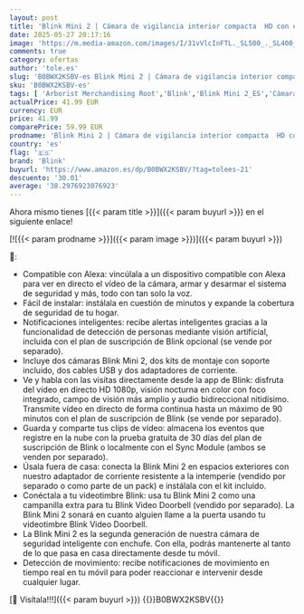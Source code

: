 ```yaml
---
layout: post
title: 'Blink Mini 2 | Cámara de vigilancia interior compacta  HD con enchufe  visión nocturna en color  foco integrado  audio bidireccional  detección de movimiento  compatible con Alexa | 2 cámaras  negro '
date: 2025-05-27 20:17:16
image: 'https://m.media-amazon.com/images/I/31vVlcInFTL._SL500_._SL400_.jpg'
comments: true
category: ofertas
author: 'tole.es'
slug: 'B0BWX2KSBV-es Blink Mini 2 | Cámara de vigilancia interior compacta HD...'
sku: 'B0BWX2KSBV-es'
tags: [ 'Arborist Merchandising Root','Blink','Blink Mini 2_ES','Cámaras de seguridad','Cámaras de vigilancia','Cámaras espía','Dispositivos Amazon','Dispositivos Amazon y Accesorios','Dispositivos Amazon y accesorios','Electrónica','Fotografía y videocámaras','Paquetes de dispositivos','Precios bajos en Ring y Blink','Seguridad e iluminación para hogar inteligente','Self Service','Special Features Stores','alexa','blink','e97153f7-7531-4959-bcaa-edabbf48d7f8_0','e97153f7-7531-4959-bcaa-edabbf48d7f8_4301','e97153f7-7531-4959-bcaa-edabbf48d7f8_501','e97153f7-7531-4959-bcaa-edabbf48d7f8_8701','🇪🇸', ]
actualPrice: 41.99 EUR
currency: EUR
price: 41.99
comparePrice: 59.99 EUR
prodname: 'Blink Mini 2 | Cámara de vigilancia interior compacta  HD con enchufe  visión nocturna en color  foco integrado  audio bidireccional  detección de movimiento  compatible con Alexa | 2 cámaras  negro '
country: 'es'
flag: '🇪🇸'
brand: 'Blink'
buyurl: 'https://www.amazon.es/dp/B0BWX2KSBV/?tag=tolees-21'
descuento: '30.01'
average: '38.2976923076923'
---
```


Ahora mismo tienes [{{< param title >}}]({{< param buyurl >}}) en el siguiente enlace!

[![{{< param prodname >}}]({{< param image >}})]({{< param buyurl >}})

🔎:

- Compatible con Alexa: vincúlala a un dispositivo compatible con Alexa para ver en directo el vídeo de la cámara, armar y desarmar el sistema de seguridad y más, todo con tan solo la voz.
- Fácil de instalar: instálala en cuestión de minutos y expande la cobertura de seguridad de tu hogar.
- Notificaciones inteligentes: recibe alertas inteligentes gracias a la funcionalidad de detección de personas mediante visión artificial, incluida con el plan de suscripción de Blink opcional (se vende por separado).
- Incluye dos cámaras Blink Mini 2, dos kits de montaje con soporte incluido, dos cables USB y dos adaptadores de corriente.
- Ve y habla con las visitas directamente desde la app de Blink: disfruta del vídeo en directo HD 1080p, visión nocturna en color con foco integrado, campo de visión más amplio y audio bidireccional nitidísimo. Transmite vídeo en directo de forma continua hasta un máximo de 90 minutos con el plan de suscripción de Blink (se vende por separado).
- Guarda y comparte tus clips de vídeo: almacena los eventos que registre en la nube con la prueba gratuita de 30 días del plan de suscripción de Blink o localmente con el Sync Module (ambos se venden por separado).
- Úsala fuera de casa: conecta la Blink Mini 2 en espacios exteriores con nuestro adaptador de corriente resistente a la intemperie (vendido por separado o como parte de un pack) e instálala con el kit incluido.
- Conéctala a tu videotimbre Blink: usa tu Blink Mini 2 como una campanilla extra para tu Blink Video Doorbell (vendido por separado). La Blink Mini 2 sonará en cuanto alguien llame a la puerta usando tu videotimbre Blink Video Doorbell.
- La Blink Mini 2 es la segunda generación de nuestra cámara de seguridad inteligente con enchufe. Con ella, podrás mantenerte al tanto de lo que pasa en casa directamente desde tu móvil.
- Detección de movimiento: recibe notificaciones de movimiento en tiempo real en tu móvil para poder reaccionar e intervenir desde cualquier lugar.

[🛒 Visítala!!!]({{< param buyurl >}})
{{<world>}}B0BWX2KSBV{{</world>}}
